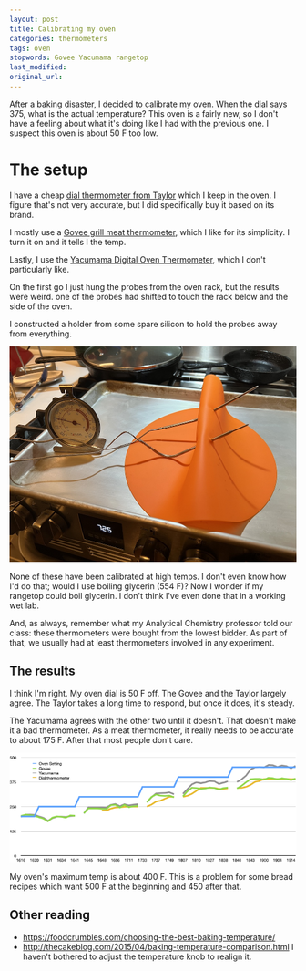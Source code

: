 ```yaml
---
layout: post
title: Calibrating my oven
categories: thermometers
tags: oven
stopwords: Govee Yacumama rangetop
last_modified:
original_url:
---
```


After a baking disaster, I decided to calibrate my oven. When the dial says 375, what is the actual temperature? This oven is a fairly new, so I don't have a feeling about what it's doing like I had with the previous one. I suspect this oven is about 50 F too low.

<!--more-->

# The setup

I have a cheap [dial thermometer from Taylor](https://amzn.to/3R01Uyy) which I keep in the oven. I figure that's not very accurate, but I did specifically buy it based on its brand.

I mostly use a [Govee grill meat thermometer](https://amzn.to/3wlRKjK), which I like for its simplicity. I turn it on and it tells I the temp.

Lastly, I use the [Yacumama Digital Oven Thermometer](https://amzn.to/3ADa6PQ), which I don't particularly like.

On the first go I just hung the probes from the oven rack, but the results were weird. one of the probes had shifted to touch the rack below and the side of the oven.

I constructed a holder from some spare silicon to hold the probes away from everything.

![](/images/oven/probes.jpg)

None of these have been calibrated at high temps. I don't even know how I'd do that; would I use boiling glycerin (554 F)? Now I wonder if my rangetop could boil glycerin. I don't think I've even done that in a working wet lab.

And, as always, remember what my Analytical Chemistry professor told our class: these thermometers were bought from the lowest bidder. As part of that, we usually had at least thermometers involved in any experiment.

## The results

I think I'm right. My oven dial is 50 F off. The Govee and the Taylor largely agree. The Taylor takes a long time to respond, but once it does, it's steady.

The Yacumama agrees with the other two until it doesn't. That doesn't make it a bad thermometer. As a meat thermometer, it really needs to be accurate to about 175 F. After that most people don't care.

![](/images/oven/temp-chart.png)

My oven's maximum temp is about 400 F. This is a problem for some bread recipes which want 500 F at the beginning and 450 after that.

## Other reading

* https://foodcrumbles.com/choosing-the-best-baking-temperature/
* http://thecakeblog.com/2015/04/baking-temperature-comparison.html
I haven't bothered to adjust the temperature knob to realign it.
